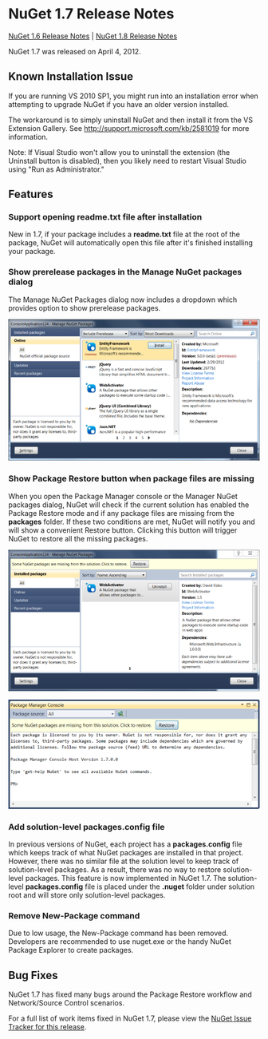 ﻿# NuGet 1.7 Release Notes

[NuGet 1.6 Release Notes](/nuget/release-notes/nuget-1.6) | [NuGet 1.8 Release Notes](/nuget/release-notes/nuget-1.8)

NuGet 1.7 was released on April 4, 2012.

## Known Installation Issue
If you are running VS 2010 SP1, you might run into an installation error when attempting to upgrade 
NuGet if you have an older version installed.

The workaround is to simply uninstall NuGet and then install it from the VS Extension Gallery.  See
<a href="http://support.microsoft.com/kb/2581019">http://support.microsoft.com/kb/2581019</a> for more information.

Note: If Visual Studio won't allow you to uninstall the extension (the Uninstall button is disabled),
then you likely need to restart Visual Studio using "Run as Administrator."

## Features

### Support opening readme.txt file after installation
New in 1.7, if your package includes a <b>readme.txt</b> file at the root of the package, NuGet will 
automatically open this file after it's finished installing your package.

### Show prerelease packages in the Manage NuGet packages dialog
The Manage NuGet Packages dialog now includes a dropdown which provides option to show prerelease 
packages.

![Showing prerelease packages](./media/prerelease-dropdown.png)

### Show Package Restore button when package files are missing
When you open the Package Manager console or the Manager NuGet packages dialog, NuGet will check 
if the current solution has enabled the Package Restore mode and if any package files are missing 
from the <b>packages</b> folder. If these two conditions are met, NuGet will notify you and will show a 
convenient Restore button. Clicking this button will trigger NuGet to restore all the missing 
packages.

![Package restore button on dialog](./media/packagerestore-dialog.png)

![Package restore button on console](./media/packagerestore-console.png)

### Add solution-level packages.config file
In previous versions of NuGet, each project has a <b>packages.config</b> file which keeps track of what 
NuGet packages are installed in that project. However, there was no similar file at the solution 
level to keep track of solution-level packages. As a result, there was no way to restore 
solution-level packages.
This feature is now implemented in NuGet 1.7. The solution-level <b>packages.config</b> file is placed 
under the <b>.nuget</b> folder under solution root and will store only solution-level packages.

### Remove New-Package command
Due to low usage, the New-Package command has been removed. Developers are recommended to use 
nuget.exe or the handy NuGet Package Explorer to create packages.

## Bug Fixes
NuGet 1.7 has fixed many bugs around the Package Restore workflow and Network/Source Control 
scenarios.

For a full list of work items fixed in NuGet 1.7, please view the [NuGet Issue Tracker for this release](http://nuget.codeplex.com/workitem/list/advanced?keyword=&status=Closed&type=All&priority=All&release=NuGet%201.7&assignedTo=All&component=All&sortField=Votes&sortDirection=Descending&page=0).
